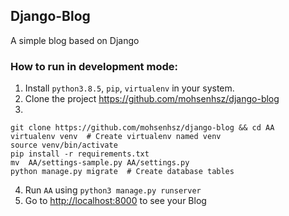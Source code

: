 ## Django-Blog
A simple blog based on Django
### How to run  in development mode:
1. Install ```python3.8.5```, ```pip```, ```virtualenv``` in your system.
2. Clone the project https://github.com/mohsenhsz/django-blog
3. 
```
git clone https://github.com/mohsenhsz/django-blog && cd AA
virtualenv venv  # Create virtualenv named venv
source venv/bin/activate
pip install -r requirements.txt
mv  AA/settings-sample.py AA/settings.py
python manage.py migrate  # Create database tables
```
4. Run ```AA``` using ```python3 manage.py runserver```
5. Go to [http://localhost:8000](localhost:8000, 'http://localhost:8000') to see your Blog
